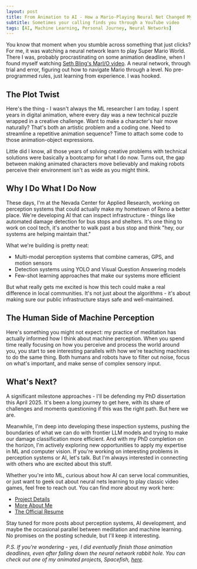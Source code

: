 ```yaml
---
layout: post
title: From Animation to AI - How a Mario-Playing Neural Net Changed My Path
subtitle: Sometimes your calling finds you through a YouTube video
tags: [AI, Machine Learning, Personal Journey, Neural Networks]
---
```


You know that moment when you stumble across something that just clicks? For me, it was watching a neural network learn to play Super Mario World. There I was, probably procrastinating on some animation deadline, when I found myself watching [Seth Bling's MarI/O video](https://www.youtube.com/watch?v=qv6UVOQ0F44). A neural network, through trial and error, figuring out how to navigate Mario through a level. No pre-programmed rules, just learning from experience. I was hooked.

## The Plot Twist

Here's the thing - I wasn't always the ML researcher I am today. I spent years in digital animation, where every day was a new technical puzzle wrapped in a creative challenge. Want to make a character's hair move naturally? That's both an artistic problem and a coding one. Need to streamline a repetitive animation sequence? Time to attach some code to those animation-object expressions.

Little did I know, all those years of solving creative problems with technical solutions were basically a bootcamp for what I do now. Turns out, the gap between making animated characters move believably and making robots perceive their environment isn't as wide as you might think.

## Why I Do What I Do Now

These days, I'm at the Nevada Center for Applied Research, working on perception systems that could actually make my hometown of Reno a better place. We're developing AI that can inspect infrastructure - things like automated damage detection for bus stops and shelters. It's one thing to work on cool tech, it's another to walk past a bus stop and think "hey, our systems are helping maintain that."

What we're building is pretty neat:
- Multi-modal perception systems that combine cameras, GPS, and motion sensors
- Detection systems using YOLO and Visual Question Answering models
- Few-shot learning approaches that make our systems more efficient

But what really gets me excited is how this tech could make a real difference in local communities. It's not just about the algorithms - it's about making sure our public infrastructure stays safe and well-maintained.

## The Human Side of Machine Perception

Here's something you might not expect: my practice of meditation has actually informed how I think about machine perception. When you spend time really focusing on how you perceive and process the world around you, you start to see interesting parallels with how we're teaching machines to do the same thing. Both humans and robots have to filter out noise, focus on what's important, and make sense of complex sensory input.

## What's Next?

A significant milestone approaches - I'll be defending my PhD dissertation this April 2025. It's been a long journey to get here, with its share of challenges and moments questioning if this was the right path. But here we are.

Meanwhile, I'm deep into developing these inspection systems, pushing the boundaries of what we can do with frontier LLM models and trying to make our damage classification more efficient. And with my PhD completion on the horizon, I'm actively exploring new opportunities to apply my expertise in ML and computer vision. If you're working on interesting problems in perception systems or AI, let's talk. But I'm always interested in connecting with others who are excited about this stuff.

Whether you're into ML, curious about how AI can serve local communities, or just want to geek out about neural nets learning to play classic video games, feel free to reach out. You can find more about my work here:
- [Project Details](/code)
- [More About Me](/aboutme)
- [The Official Resume](/resume)

Stay tuned for more posts about perception systems, AI development, and maybe the occasional parallel between meditation and machine learning. No promises on the posting schedule, but I'll keep it interesting.

*P.S. If you're wondering - yes, I did eventually finish those animation deadlines, even after falling down the neural network rabbit hole. You can check out one of my animated projects, Spacefish, [here](https://youtu.be/Pd-7Jculi_E?si=k23f5xb9vgtYWtQo).*